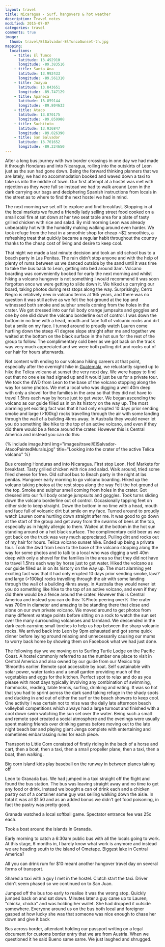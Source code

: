 ```yaml
---
layout: travel
title: Nicaragua - Surf, hangovers & hot weather
description: Travel notes
modified: 2015-07-07
categories: travel
comments: true
image:
  thumb: travel/ElSalvador-ElTuncoSunset-th.jpg
mapping:
  locations:
    - title: El Tunco
      latitude: 13.492910
      longitude: -89.383516
    - title: Santa Ana
      latitude: 13.992433
      longitude: -89.561310
    - title: Juayua
      latitude: 13.843651
      longitude: -89.747129
    - title: Apaneca
      latitude: 13.859144
      longitude: -89.804633
    - title: Ataco
      latitude: 13.870175
      longitude: -89.850988
    - title: Suchitoto
      latitude: 13.936847
      longitude: -89.026390
    - title: San Salvador
      latitude: 13.701652
      longitude: -89.224650
---
```


After a long bus journey with two border crossings in one day we had made it through Honduras and into Nicaragua, rolling into the outskirts of Leon just as the sun had gone down. Being the forward thinking planners that we are lately, we had no accommodation booked and waved down a taxi to take us into the middle of town. Our first attempt at a hostel was met with rejection as they were full so instead we had to walk around Leon in the dark carrying our bags and deciphering Spanish instructions from locals in the street as to where to find the next hostel we had in mind.

The next morning we set off to explore and find breakfast. Stopping in at the local markets we found a friendly lady selling street food cooked on a small coal fire at sat down at her two seat table area for a plate of tasty grilled chicken with rice and salad. By mid morning Leon was already unbearably hot with the humidity making walking around even harder. We took refuge from the heat in a smoothie shop for cheap ~$2 smoothies, a refreshing treat that quickly became a regular habit throughout the country thanks to the cheap cost of living and desire to keep cool.

That night we made a last minute decision and took an old school bus to a beach party in Las Penitas. The rain didn't stop anyone and with the help of plenty of rums between us we danced outside by the sand until it was time to take the bus back to Leon, getting into bed around 3am. Volcano boarding was conveniently booked for early the next morning and whilst hiking a volcano hungover is not something I would recommend it was soon forgotten once we were getting to slide down it. We hiked up carrying our board, taking photos during rest stops along the way. Surprisingly, Cerro Negro is relatively new in volcano terms at 165 years, and there was no question it was still active as we felt the hot ground at the top and witnessed both smoke and sulphur smells coming from the holes in the crater. We got dressed into our full body orange jumpsuits and goggles and one by one slid down the volcano borderline out of control. I was down the bottom in no time with a head, mouth and face full of volcanic rocks and dirt but a smile on my face. I turned around to proudly watch Lauren come hurtling down the steep 41 degree slope straight after me and together we waited at the bottom on the black surface in the hot sun for the rest of the group to follow. The complimentary cold beer as we got back on the truck was very much appreciated and we were both pulling dirt and rocks out of our hair for hours afterwards.

Not content with ending to our volcano hiking careers at that point, especially after the overnight hike in [Guatemala](linkkk), we reluctantly signed up to hike the Telica volcano at sunset the very next day. We were happy to find out that no one else had signed up and it would just be us for a private tour. We took the 4WD from Leon to the base of the volcano stopping along the way for some photos. We met a local who was digging a well 40m deep with only a shovel for the families in the area so that they did not have to travel 1.5hrs each way by horse just to get water. We began ascending the volcano as our guide filled us in on its history on the way up. The most alarming yet exciting fact was that it had only erupted 10 days prior sending smoke and large (>100kg) rocks travelling through the air with some landing through the wall of a building 4kms away. In Australia they would never let you do something like hike to the top of an active volcano, and even if they did there would be a fence around the crater. However this is Central America and instead you can do this:

{% include image.html img="images/travel/ElSalvador-AtacoPaintedMurals.jpg" title="Looking into the crater of the active Telica volcano" %}

Bus crossing Honduras and into Nicaragua. 
First stop Leon. 
Hot!
Markets for breakfast. Tasty grilled chicken with rice and salad. 
Walk around, tried some fried cheese for free. 
Old school bus to Beach party in the night at las penitas. 
Hungover early morning to go volcano boarding. Hiked up the volcano taking photos at the rest stops along the way
Felt the hot ground at the top. Smoke and sulphur smell coming from holes in the crater. 
Got dressed into our full body orange jumpsuits and goggles. Took turns sliding down the volcano borderline out of control. Occasionally tapping feet on either side to keep straight. Down the bottom in no time with a head, mouth and face full of volcanic dirt but smile on my face. Turned around to proudly watch Lauren come hurtling down straight after me. 
It was good to go down at the start of the group and get away from the swarms of bees at the top, especially as in highly allergic to them. Waited at the bottom in the hot sun standing around on a hot black surface. The complimentary cold beer as we got back on the truck was very much appreciated. Pulling dirt and rocks out of my hair for hours. 
Telica volcano sunset hike. Ended up being a private tour. Took the 4wd from Leon to the base of the volcano stopping along the way for some photos and to talk to a local who was digging a well 40m deep with only a shovel for the families in the area so that they did not have to travel 1.5hrs each way by horse just to get water. 
Hiked the volcano as our guide filled us in on its history on the way up. The most alarming yet exciting fact was that it had only erupted 10 days prior sending smoke, lava? and large (>100kg) rocks travelling through the air with some landing through the wall of a building 4kms away. In Australia they would never let you do something like hike to the top of an active volcano, and even if they did there would be a fence around the crater. However this is Central America and instead you can do this:
%Photo peering over%
The crater was 700m in diameter and amazing to be standing there that close and alone on our own private volcano. We moved around to get photos from many different vantage points before sitting on a rock to watch the sun set over the many surrounding volcanoes and farmland. We descended in the dark each carrying small torches to help us hop between the sharp volcanic rocks. We arrived back into Leon by 9pm exhausted and got some quick dinner before laying around relaxing and unnecessarily causing our mums to worry back home by showing them on Facebook what we had just done.

The following day we we moving on to Surfing Turtle Lodge on the Pacific Coast. A hostel commonly referred to as the number one place to visit in Central America and also owned by our guide from our Mexico trip 18months earlier. 
Remote spot accessible by boat. 
Self sustainable with solar power, water tanks and a small garden providing much of the vegetables and eggs for the kitchen.
Perfect spot to relax and do as you please with most days typically involving any combination of swimming, hammocks, reading, table tennis, surfing, drinking and eating. It was so hot that you had to sprint across the dark sand taking refuge in the shady spots and ducking in and out of either the surf or the beach showers to keep cool. 
One activity I was certain not to miss was the daily late afternoon beach volleyball competitions which always had a large turnout and finished with a cool down swim watching the sun set over the water. 
Being such a small and remote spot created a social atmosphere and the evenings were usually spent making friends over drinking games before moving out to the late night beach bar and playing giant Jenga complete with entertaining and sometimes embarrassing rules for each piece. 

Transport to Little Corn consisted of firstly riding in the back of a horse and cart, then a boat, then a taxi, then a small propeller plane, then a taxi, then a boat, then walking. 

Big corn island kids play baseball on the runway in between planes taking off

Leon to Granada bus. We had jumped in a taxi straight off the flight and found the bus station. The bus was leaving straight away and no time to get any food or drink. Instead we bought a can of drink each and a chicken pastry out of a container some guy was selling walking down the aisle. In total it was all $1.50 and as an added bonus we didn't get food poisoning, in fact the pastry was pretty good. 

Granada watched a local softball game. Spectator entrance fee was 25c each. 

Took a boat around the islands in Granada. 

Early morning to catch a 6:30am public bus with all the locals going to work. At this stage, 6 months in, I barely know what work is anymore and instead we are heading south to the island of Ometape. Biggest lake in Central America?

All you can drink rum for $10 meant another hungover travel day on several forms of transport. 

Shared a taxi with a guy I met in the hostel. Clutch start the taxi. Driver didn't seem phased so we continued on to San Juan. 

Jumped off the bus too early to realise it was the wrong stop. Quickly jumped back on and sat down. Minutes later a guy came up to Lauren, "chicka, chicka" and was holding her wallet. She had dropped it outside somewhere. Everyone around us on the bus both local and foreigner gasped at how lucky she was that someone was nice enough to chase her down and give it back

Bus across border, attendant holding our passport writing on a legal document for customs border entry  that we are from Austria. When we questioned it he said Bueno same same. We just laughed and shrugged. 